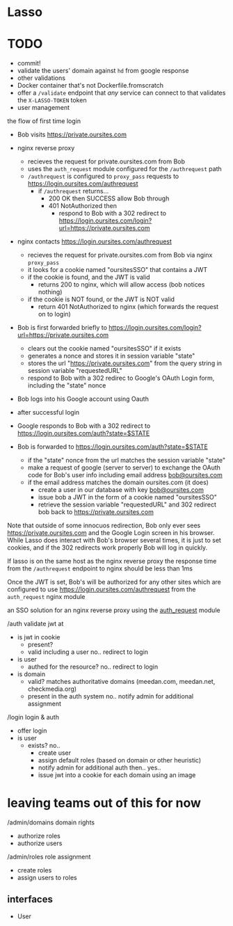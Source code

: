 
# Lasso

# TODO
 * commit!
 * validate the users' domain against `hd` from google response
 * other validations
 * Docker container that's not Dockerfile.fromscratch
 * offer a `/validate` endpoint that *any* service can connect to that validates the `X-LASSO-TOKEN` token
 * user management

the flow of first time login
 * Bob visits https://private.oursites.com
 * nginx reverse proxy 
   * recieves the request for private.oursites.com from Bob
   * uses the `auth_request` module configured for the `/authrequest` path
   * `/authrequest` is configured to `proxy_pass` requests to https://login.oursites.com/authrequest
     * if `/authrequest` returns...
       * 200 OK then SUCCESS allow Bob through
       * 401 NotAuthorized then 
         * respond to Bob with a 302 redirect to https://login.oursites.com/login?url=https://private.oursites.com
     
 * nginx contacts https://login.oursites.com/authrequest
   * recieves the request for private.oursites.com from Bob via nginx `proxy_pass`
   * it looks for a cookie named "oursitesSSO" that contains a JWT
   * if the cookie is found, and the JWT is valid
       * returns 200 to nginx, which will allow access (bob notices nothing)
   * if the cookie is NOT found, or the JWT is NOT valid
       * return 401 NotAuthorized to nginx (which forwards the request on to login)

 * Bob is first forwarded briefly to https://login.oursites.com/login?url=https://private.oursites.com
   * clears out the cookie named "oursitesSSO" if it exists
   * generates a nonce and stores it in session variable "state"
   * stores the url "https://private.oursites.com" from the query string in session variable "requestedURL"
   * respond to Bob with a 302 redirec to Google's OAuth Login form, including the "state" nonce

 *  Bob logs into his Google account using Oauth
   * after successful login
   * Google responds to Bob with a 302 redirect to https://login.oursites.com/auth?state=$STATE

 * Bob is forwarded to https://login.oursites.com/auth?state=$STATE
   * if the "state" nonce from the url matches the session variable "state"
   * make a request of google (server to server) to exchange the OAuth code for Bob's user info including email address bob@oursites.com
   * if the email address matches the domain oursites.com (it does)
     * create a user in our database with key bob@oursites.com
     * issue bob a JWT in the form of a cookie named "oursitesSSO"
     * retrieve the session variable "requestedURL" and 302 redirect bob back to https://private.oursites.com 

Note that outside of some innocuos redirection, Bob only ever sees https://private.oursites.com and the Google Login screen in his browser.  While Lasso does interact with Bob's browser several times, it is just to set cookies, and if the 302 redirects work properly Bob will log in quickly.

If lasso is on the same host as the nginx reverse proxy the response time from the `/authrequest` endpoint to nginx should be less than 1ms 

Once the JWT is set, Bob's will be authorized for any other sites which are configured to use https://login.oursites.com/authrequest from the `auth_request` nginx module


an SSO solution for an nginx reverse proxy using the [auth_request](http://nginx.org/en/docs/http/ngx_http_auth_request_module.html) module

/auth validate jwt at
 - is jwt in cookie
   - present?
   - valid including a user
   no.. redirect to login
 - is user
   - authed for the resource?
   no.. redirect to login
 - is domain
   - valid? matches authoritative domains (meedan.com, meedan.net, checkmedia.org)
   - present in the auth system
   no.. notify admin for additional assignment

/login login & auth
 - offer login
 - is user
   - exists?
   no..
      - create user
      - assign default roles (based on domain or other heuristic)
      - notify admin for additional auth
      then..
   yes..
      - issue jwt into a cookie for each domain using an image

# leaving teams out of this for now
/admin/domains domain rights
  - authorize roles
  - authorize users

/admin/roles role assignment
  - create roles
  - assign users to roles

## interfaces

 * User
